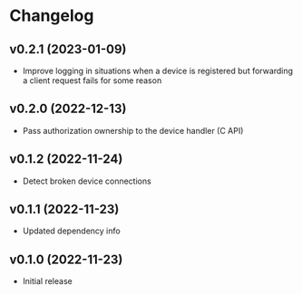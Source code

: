 # Changelog

## v0.2.1 (2023-01-09)

* Improve logging in situations when a device is registered but forwarding a
  client request fails for some reason

## v0.2.0 (2022-12-13)

* Pass authorization ownership to the device handler (C API)

## v0.1.2 (2022-11-24)

* Detect broken device connections

## v0.1.1 (2022-11-23)

* Updated dependency info

## v0.1.0 (2022-11-23)

* Initial release
